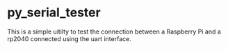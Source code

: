 # py_serial_tester
 
This is a simple uitilty to test the connection between a Raspberry Pi and a rp2040 connected using the uart interface.


